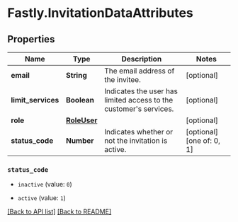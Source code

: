 # Fastly.InvitationDataAttributes

## Properties

Name | Type | Description | Notes
------------ | ------------- | ------------- | -------------
**email** | **String** | The email address of the invitee. | [optional] 
**limit_services** | **Boolean** | Indicates the user has limited access to the customer&#39;s services. | [optional] 
**role** | [**RoleUser**](RoleUser.md) |  | [optional] 
**status_code** | **Number** | Indicates whether or not the invitation is active. | [optional]  [one of: 0, 1]



 

### `status_code`

* `inactive` (value: `0`)

* `active` (value: `1`)





[[Back to API list]](../../README.md#endpoints) [[Back to README]](../../README.md)
